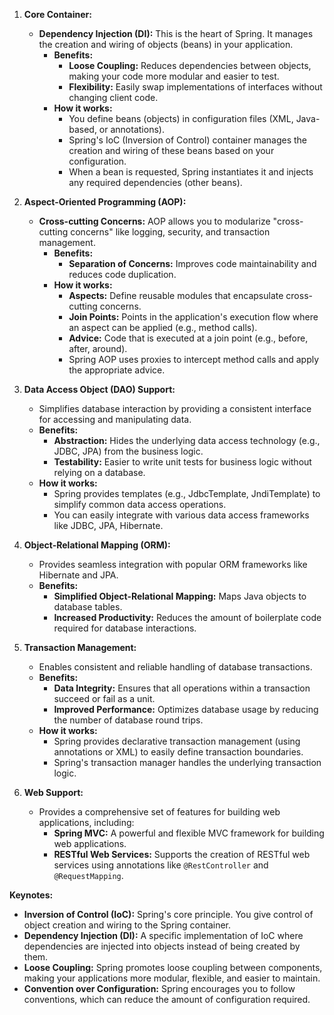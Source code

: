 1. **Core Container:**
    
    - **Dependency Injection (DI):** This is the heart of Spring. It manages the creation and wiring of objects (beans) in your application.
        - **Benefits:**
            - **Loose Coupling:** Reduces dependencies between objects, making your code more modular and easier to test.
            - **Flexibility:** Easily swap implementations of interfaces without changing client code.
        - **How it works:**
            - You define beans (objects) in configuration files (XML, Java-based, or annotations).
            - Spring's IoC (Inversion of Control) container manages the creation and wiring of these beans based on your configuration.
            - When a bean is requested, Spring instantiates it and injects any required dependencies (other beans).

2. **Aspect-Oriented Programming (AOP):**
    
    - **Cross-cutting Concerns:** AOP allows you to modularize "cross-cutting concerns" like logging, security, and transaction management.
        - **Benefits:**
            - **Separation of Concerns:** Improves code maintainability and reduces code duplication.
        - **How it works:**
            - **Aspects:** Define reusable modules that encapsulate cross-cutting concerns.
            - **Join Points:** Points in the application's execution flow where an aspect can be applied (e.g., method calls).
            - **Advice:** Code that is executed at a join point (e.g., before, after, around).
            - Spring AOP uses proxies to intercept method calls and apply the appropriate advice.

3. **Data Access Object (DAO) Support:**
    
    - Simplifies database interaction by providing a consistent interface for accessing and manipulating data.
    - **Benefits:**
        - **Abstraction:** Hides the underlying data access technology (e.g., JDBC, JPA) from the business logic.
        - **Testability:** Easier to write unit tests for business logic without relying on a database.
    - **How it works:**
        - Spring provides templates (e.g., JdbcTemplate, JndiTemplate) to simplify common data access operations.
        - You can easily integrate with various data access frameworks like JDBC, JPA, Hibernate.

4. **Object-Relational Mapping (ORM):**
    
    - Provides seamless integration with popular ORM frameworks like Hibernate and JPA.
    - **Benefits:**
        - **Simplified Object-Relational Mapping:** Maps Java objects to database tables.
        - **Increased Productivity:** Reduces the amount of boilerplate code required for database interactions.

5. **Transaction Management:**
    
    - Enables consistent and reliable handling of database transactions.
    - **Benefits:**
        - **Data Integrity:** Ensures that all operations within a transaction succeed or fail as a unit.
        - **Improved Performance:** Optimizes database usage by reducing the number of database round trips.
    - **How it works:**
        - Spring provides declarative transaction management (using annotations or XML) to easily define transaction boundaries.
        - Spring's transaction manager handles the underlying transaction logic.

6. **Web Support:**
    
    - Provides a comprehensive set of features for building web applications, including:
        - **Spring MVC:** A powerful and flexible MVC framework for building web applications.
        - **RESTful Web Services:** Supports the creation of RESTful web services using annotations like `@RestController` and `@RequestMapping`.

**Keynotes:**

- **Inversion of Control (IoC):** Spring's core principle. You give control of object creation and wiring to the Spring container.
- **Dependency Injection (DI):** A specific implementation of IoC where dependencies are injected into objects instead of being created by them.
- **Loose Coupling:** Spring promotes loose coupling between components, making your applications more modular, flexible, and easier to maintain.
- **Convention over Configuration:** Spring encourages you to follow conventions, which can reduce the amount of configuration required.


